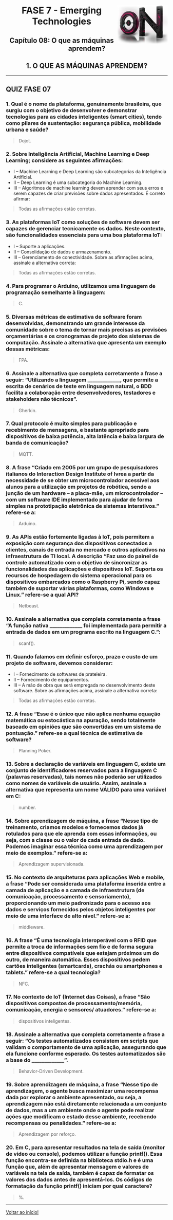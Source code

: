 <div align="center">
<a href="https://github.com/monicaquintal" target="_blank"><img align="right" height="120px" src="../assets/logo.png" /></a>
<h1>FASE 7 - Emerging Technologies</h1>
<h2>Capítulo 08: O que as máquinas aprendem?</h2>
</div>

<div align="center">
<h2>1. O QUE AS MÁQUINAS APRENDEM?</h2>
</div>

---

## QUIZ FASE 07

### 1. Qual é o nome da plataforma, genuinamente brasileira, que surgiu com o objetivo de desenvolver e demonstrar tecnologias para as cidades inteligentes (smart cities), tendo como pilares de sustentação: segurança pública, mobilidade urbana e saúde?
> Dojot.

### 2. Sobre Inteligência Artificial, Machine Learning e Deep Learning; considere as seguintes afirmações:
- I – Machine Learning e Deep Learning são subcategorias da Inteligência Artificial.
- II – Deep Learning é uma subcategoria do Machine Learning.
- III – Algoritmos de machine learning devem aprender com seus erros e serem capazes de criar previsões sobre dados apresentados.
É correto afirmar:
> Todas as afirmações estão corretas.

### 3. As plataformas IoT como soluções de software devem ser capazes de gerenciar tecnicamente os dados. Neste contexto, são funcionalidades essenciais para uma boa plataforma IoT:
- I – Suporte a aplicações.
- II – Consolidação de dados e armazenamento.
- III – Gerenciamento de conectividade.
Sobre as afirmações acima, assinale a alternativa correta:
> Todas as afirmações estão corretas.

### 4. Para programar o Arduino, utilizamos uma linguagem de programação semelhante à linguagem:
> C.

### 5. Diversas métricas de estimativa de software foram desenvolvidas, demonstrando um grande interesse da comunidade sobre o tema de tornar mais precisas as previsões orçamentárias e os cronogramas de projeto dos sistemas de computação. Assinale a alternativa que apresenta um exemplo dessas métricas:
> FPA.

### 6. Assinale a alternativa que completa corretamente a frase a seguir: “Utilizando a linguagem _____________, que permite a escrita de cenários de teste em linguagem natural, o BDD facilita a colaboração entre desenvolvedores, testadores e stakeholders não técnicos”.
> Gherkin.

### 7. Qual protocolo é muito simples para publicação e recebimento de mensagens, e bastante apropriado para dispositivos de baixa potência, alta latência e baixa largura de banda de comunicação?
> MQTT.

### 8. A frase “Criado em 2005 por um grupo de pesquisadores italianos do Interaction Design Institute of Ivrea a partir da necessidade de se obter um microcontrolador acessível aos alunos para a utilização em projetos de robótica, sendo a junção de um hardware – a placa-mãe, um microcontrolador – com um software IDE implementado para ajudar de forma simples na prototipação eletrônica de sistemas interativos.” refere-se a:
> Arduino.

### 9. As APIs estão fortemente ligadas à IoT, pois permitem a exposição com segurança dos dispositivos conectados a clientes, canais de entrada no mercado e outros aplicativos na infraestrutura de TI local. A descrição “Faz uso do painel de controle automatizado com o objetivo de sincronizar as funcionalidades das aplicações e dispositivos IoT. Suporta os recursos de hospedagem do sistema operacional para os dispositivos embarcados como o Raspberry Pi, sendo capaz também de suportar várias plataformas, como Windows e Linux.” refere-se a qual API?
> Netbeast.

### 10. Assinale a alternativa que completa corretamente a frase “A função nativa _____________ foi implementada para permitir a entrada de dados em um programa escrito na linguagem C.”:
> scanf().

### 11. Quando falamos em definir esforço, prazo e custo de um projeto de software, devemos considerar:
- I – Fornecimento de softwares de prateleira.
- II – Fornecimento de equipamentos.
- III – A mão de obra que será empregada no desenvolvimento deste software.
Sobre as afirmações acima, assinale a alternativa correta:
> Todas as afirmações estão corretas.

### 12. A frase “Esse é o único que não aplica nenhuma equação matemática ou estocástica na apuração, sendo totalmente baseado em opiniões que são convertidas em um sistema de pontuação.” refere-se a qual técnica de estimativa de software?
> Planning Poker.

### 13. Sobre a declaração de variáveis em linguagem C, existe um conjunto de identificadores reservados para a linguagem C (palavras reservadas), tais nomes não poderão ser utilizados como nomes de variáveis de usuário. Assim, assinale a alternativa que representa um nome VÁLIDO para uma variável em C:
> number.

### 14. Sobre aprendizagem de máquina, a frase “Nesse tipo de treinamento, criamos modelos e fornecemos dados já rotulados para que ele aprenda com essas informações, ou seja, com a classe ou o valor de cada entrada de dado. Podemos imaginar essa técnica como uma aprendizagem por meio de exemplos.” refere-se a:
> Aprendizagem supervisionada.

### 15. No contexto de arquiteturas para aplicações Web e mobile, a frase “Pode ser considerada uma plataforma inserida entre a camada de aplicação e a camada de infraestrutura (de comunicação, processamento e sensoriamento), proporcionando um meio padronizado para o acesso aos dados e serviços fornecidos pelos objetos inteligentes por meio de uma interface de alto nível.” refere-se a:
> middleware.

### 16. A frase “É uma tecnologia interoperável com o RFID que permite a troca de informações sem fio e de forma segura entre dispositivos compatíveis que estejam próximos um do outro, de maneira automática. Esses dispositivos pedem cartões inteligentes (smartcards), crachás ou smartphones e tablets.” refere-se a qual tecnologia?
> NFC.

### 17. No contexto de IoT (Internet das Coisas), a frase “São dispositivos compostos de processamento/memória, comunicação, energia e sensores/ atuadores.” refere-se a:
> dispositivos inteligentes.

### 18. Assinale a alternativa que completa corretamente a frase a seguir: “Os testes automatizados consistem em scripts que validam o comportamento de uma aplicação, assegurando que ela funcione conforme esperado. Os testes automatizados são a base do _____________”.
> Behavior-Driven Development.

### 19. Sobre aprendizagem de máquina, a frase “Nesse tipo de aprendizagem, o agente busca maximizar uma recompensa dada por explorar o ambiente apresentado, ou seja, a aprendizagem não está diretamente relacionada a um conjunto de dados, mas a um ambiente onde o agente pode realizar ações que modificam o estado desse ambiente, recebendo recompensas ou penalidades.” refere-se a:
> Aprendizagem por reforço.

### 20. Em C, para apresentar resultados na tela de saída (monitor de vídeo ou console), podemos utilizar a função printf(). Essa função encontra-se definida na biblioteca stdio.h e é uma função que, além de apresentar mensagem e valores de variáveis na tela de saída, também é capaz de formatar os valores dos dados antes de apresentá-los. Os códigos de formatação da função printf() iniciam por qual caractere?
> %.

--- 

[Voltar ao início!](https://github.com/monicaquintal/smart_cities)